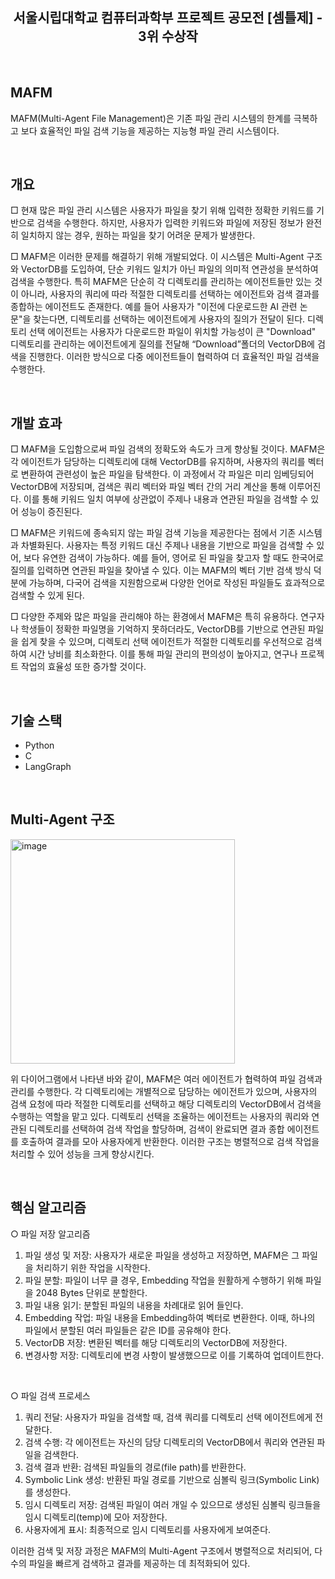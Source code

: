 
<div align="center">

## 서울시립대학교 컴퓨터과학부 프로젝트 공모전 [셈틀제] - 3위 수상작

</div>

<br>

## MAFM
MAFM(Multi-Agent File Management)은 기존 파일 관리 시스템의 한계를 극복하고 보다 효율적인 파일 검색 기능을 제공하는 지능형 파일 관리 시스템이다. 

  

<br>

## 개요
□  현재 많은 파일 관리 시스템은 사용자가 파일을 찾기 위해 입력한 정확한 키워드를 기반으로 검색을 수행한다. 하지만, 사용자가 입력한 키워드와 파일에 저장된 정보가 완전히 일치하지 않는 경우, 원하는 파일을 찾기 어려운 문제가 발생한다. 

□	 MAFM은 이러한 문제를 해결하기 위해 개발되었다. 이 시스템은 Multi-Agent 구조와 VectorDB를 도입하여, 단순 키워드 일치가 아닌 파일의 의미적 연관성을 분석하여 검색을 수행한다. 특히 MAFM은 단순히 각 디렉토리를 관리하는 에이전트들만 있는 것이 아니라, 사용자의 쿼리에 따라 적절한 디렉토리를 선택하는 에이전트와 검색 결과를 종합하는 에이전트도 존재한다. 예를 들어 사용자가 "이전에 다운로드한 AI 관련 논문"을 찾는다면, 디렉토리를 선택하는 에이전트에게 사용자의 질의가 전달이 된다. 디렉토리 선택 에이전트는 사용자가 다운로드한 파일이 위치할 가능성이 큰 "Download" 디렉토리를 관리하는 에이전트에게 질의를 전달해 “Download”폴더의 VectorDB에 검색을 진행한다. 이러한 방식으로 다중 에이전트들이 협력하여 더 효율적인 파일 검색을 수행한다.

<br>

## 개발 효과
□	 MAFM을 도입함으로써 파일 검색의 정확도와 속도가 크게 향상될 것이다. MAFM은 각 에이전트가 담당하는 디렉토리에 대해 VectorDB를 유지하며, 사용자의 쿼리를 벡터로 변환하여 관련성이 높은 파일을 탐색한다. 이 과정에서 각 파일은 미리 임베딩되어 VectorDB에 저장되며, 검색은 쿼리 벡터와 파일 벡터 간의 거리 계산을 통해 이루어진다. 이를 통해 키워드 일치 여부에 상관없이 주제나 내용과 연관된 파일을 검색할 수 있어 성능이 증진된다.

□	 MAFM은 키워드에 종속되지 않는 파일 검색 기능을 제공한다는 점에서 기존 시스템과 차별화된다. 사용자는 특정 키워드 대신 주제나 내용을 기반으로 파일을 검색할 수 있어, 보다 유연한 검색이 가능하다. 예를 들어, 영어로 된 파일을 찾고자 할 때도 한국어로 질의를 입력하면 연관된 파일을 찾아낼 수 있다. 이는 MAFM의 벡터 기반 검색 방식 덕분에 가능하며, 다국어 검색을 지원함으로써 다양한 언어로 작성된 파일들도 효과적으로 검색할 수 있게 된다.

□	 다양한 주제와 많은 파일을 관리해야 하는 환경에서 MAFM은 특히 유용하다. 연구자나 학생들이 정확한 파일명을 기억하지 못하더라도, VectorDB를 기반으로 연관된 파일을 쉽게 찾을 수 있으며, 디렉토리 선택 에이전트가 적절한 디렉토리를 우선적으로 검색하여 시간 낭비를 최소화한다. 이를 통해 파일 관리의 편의성이 높아지고, 연구나 프로젝트 작업의 효율성 또한 증가할 것이다.


<br>

## 기술 스택
- Python
- C
- LangGraph

<br>

##	Multi-Agent 구조
<img width="359" alt="image" src="https://github.com/user-attachments/assets/23f7206b-18fc-4fe1-92ef-4e454df6defe">

 위 다이어그램에서 나타낸 바와 같이, MAFM은 여러 에이전트가 협력하여 파일 검색과 관리를 수행한다. 각 디렉토리에는 개별적으로 담당하는 에이전트가 있으며, 사용자의 검색 요청에 따라 적절한 디렉토리를 선택하고 해당 디렉토리의 VectorDB에서 검색을 수행하는 역할을 맡고 있다. 디렉토리 선택을 조율하는 에이전트는 사용자의 쿼리와 연관된 디렉토리를 선택하여 검색 작업을 할당하며, 검색이 완료되면 결과 종합 에이전트를 호출하여 결과를 모아 사용자에게 반환한다. 이러한 구조는 병렬적으로 검색 작업을 처리할 수 있어 성능을 크게 향상시킨다.

<br>


##	핵심 알고리즘
○	파일 저장 알고리즘
1.	파일 생성 및 저장: 사용자가 새로운 파일을 생성하고 저장하면, MAFM은 그 파일을 처리하기 위한 작업을 시작한다.
2.	파일 분할: 파일이 너무 클 경우, Embedding 작업을 원활하게 수행하기 위해 파일을 2048 Bytes 단위로 분할한다.
3.	파일 내용 읽기: 분할된 파일의 내용을 차례대로 읽어 들인다.
4.	Embedding 작업: 파일 내용을 Embedding하여 벡터로 변환한다. 이때, 하나의 파일에서 분할된 여러 파일들은 같은 ID를 공유해야 한다.
5.	VectorDB 저장: 변환된 벡터를 해당 디렉토리의 VectorDB에 저장한다.
6.	변경사항 저장: 디렉토리에 변경 사항이 발생했으므로 이를 기록하여 업데이트한다.

<br>

○	파일 검색 프로세스
1. 쿼리 전달: 사용자가 파일을 검색할 때, 검색 쿼리를 디렉토리 선택 에이전트에게 전달한다.
2. 검색 수행: 각 에이전트는 자신의 담당 디렉토리의 VectorDB에서 쿼리와 연관된 파일을 검색한다.
3. 검색 결과 반환: 검색된 파일들의 경로(file path)를 반환한다.
4. Symbolic Link 생성: 반환된 파일 경로를 기반으로 심볼릭 링크(Symbolic Link)를 생성한다.
5. 임시 디렉토리 저장: 검색된 파일이 여러 개일 수 있으므로 생성된 심볼릭 링크들을 임시 디렉토리(temp)에 모아 저장한다.
6. 사용자에게 표시: 최종적으로 임시 디렉토리를 사용자에게 보여준다.


이러한 검색 및 저장 과정은 MAFM의 Multi-Agent 구조에서 병렬적으로 처리되어, 다수의 파일을 빠르게 검색하고 결과를 제공하는 데 최적화되어 있다. 
